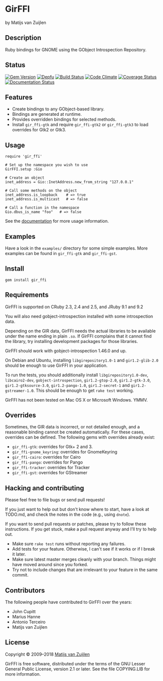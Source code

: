 # GirFFI

by Matijs van Zuijlen

## Description

Ruby bindings for GNOME using the GObject Introspection Repository.

## Status

[![Gem Version](https://badge.fury.io/rb/gir_ffi.svg)](http://badge.fury.io/rb/gir_ffi)
[![Depfu](https://badges.depfu.com/badges/d5a8e9bffd2462a7ab4921d2f7e6fc48/overview.svg)](https://depfu.com/github/mvz/gir_ffi)
[![Build Status](https://travis-ci.org/mvz/gir_ffi.svg?branch=master)](https://travis-ci.org/mvz/gir_ffi)
[![Code Climate](https://codeclimate.com/github/mvz/gir_ffi/badges/gpa.svg)](https://codeclimate.com/github/mvz/gir_ffi)
[![Coverage Status](https://coveralls.io/repos/github/mvz/gir_ffi/badge.svg?branch=master)](https://coveralls.io/github/mvz/gir_ffi?branch=master)
[![Documentation Status](https://inch-ci.org/github/mvz/gir_ffi.svg?branch=master)](https://inch-ci.org/github/mvz/gir_ffi/branch/master)

## Features

* Create bindings to any GObject-based library.
* Bindings are generated at runtime.
* Provides overridden bindings for selected methods.
* Install `gir_ffi-gtk` and require `gir_ffi-gtk2` or `gir_ffi-gtk3` to
  load overrides for Gtk2 or Gtk3.

## Usage

    require 'gir_ffi'

    # Set up the namespace you wish to use
    GirFFI.setup :Gio

    # Create an object
    inet_address = Gio::InetAddress.new_from_string "127.0.0.1"

    # Call some methods on the object
    inet_address.is_loopback    # => true
    inet_address.is_multicast   # => false

    # Call a function in the namespace
    Gio.dbus_is_name "foo"   # => false

See the [documentation](docs/Documentation.md) for more usage information.

## Examples

Have a look in the `examples/` directory for some simple examples. More
examples can be found in `gir_ffi-gtk` and `gir_ffi-gst`.

## Install

    gem install gir_ffi

## Requirements

GirFFI is supported on CRuby 2.3, 2.4 and 2.5, and JRuby 9.1 and 9.2

You will also need gobject-introspection installed with some
introspection data.

Depending on the GIR data, GirFFI needs the actual libraries to be
available under the name ending in plain `.so`. If GirFFI complains that it
cannot find the library, try installing development packages for those
libraries.

GirFFI should work with gobject-introspection 1.46.0 and up.

On Debian and Ubuntu, installing `libgirepository1.0-1` and `gir1.2-glib-2.0`
should be enough to use GirFFI in your application.

To run the tests, you should additionally install `libgirepository1.0-dev`,
`libcairo2-dev`, `gobject-introspection`, `gir1.2-gtop-2.0`, `gir1.2-gtk-3.0`,
`gir1.2-gtksource-3.0`, `gir1.2-pango-1.0`, `gir1.2-secret-1` and
`gir1.2-gstreamer-1.0`. This should be enough to get `rake test` working.

GirFFI has not been tested on Mac OS X or Microsoft Windows. YMMV.

## Overrides

Sometimes, the GIR data is incorrect, or not detailed enough, and a
reasonable binding cannot be created automatically. For these cases,
overrides can be defined. The following gems with overrides
already exist:

* `gir_ffi-gtk`: overrides for Gtk+ 2 and 3.
* `gir_ffi-gnome_keyring`: overrides for GnomeKeyring
* `gir_ffi-cairo`: overrides for Cairo
* `gir_ffi-pango`: overrides for Pango
* `gir_ffi-tracker`: overrides for Tracker
* `gir_ffi-gst`: overrides for GStreamer

## Hacking and contributing

Please feel free to file bugs or send pull requests!

If you just want to help out but don't know where to start, have a look at
TODO.md, and check the notes in the code (e.g., using `dnote`).

If you want to send pull requests or patches, please try to follow these
instructions. If you get stuck, make a pull request anyway and I'll try to help
out.

* Make sure `rake test` runs without reporting any failures.
* Add tests for your feature. Otherwise, I can't see if it works or if I
  break it later.
* Make sure latest master merges cleanly with your branch. Things might
  have moved around since you forked.
* Try not to include changes that are irrelevant to your feature in the
  same commit.

## Contributors

The following people have contributed to GirFFI over the years:

* John Cupitt
* Marius Hanne
* Antonio Terceiro
* Matijs van Zuijlen

## License

Copyright &copy; 2009&ndash;2018 [Matijs van Zuijlen](http://www.matijs.net)

GirFFI is free software, distributed under the terms of the GNU Lesser
General Public License, version 2.1 or later. See the file COPYING.LIB for
more information.
